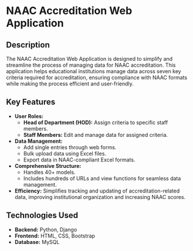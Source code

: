 # NAAC Accreditation Web Application

## Description
The NAAC Accreditation Web Application is designed to simplify and streamline the process of managing data for NAAC accreditation. This application helps educational institutions manage data across seven key criteria required for accreditation, ensuring compliance with NAAC formats while making the process efficient and user-friendly.

## Key Features
- **User Roles:** 
  - **Head of Department (HOD):** Assign criteria to specific staff members.
  - **Staff Members:** Edit and manage data for assigned criteria.
- **Data Management:**
  - Add single entries through web forms.
  - Bulk upload data using Excel files.
  - Export data in NAAC-compliant Excel formats.
- **Comprehensive Structure:**
  - Handles 40+ models.
  - Includes hundreds of URLs and view functions for seamless data management.
- **Efficiency:** Simplifies tracking and updating of accreditation-related data, improving institutional organization and increasing NAAC scores.

## Technologies Used
- **Backend:** Python, Django
- **Frontend:** HTML, CSS, Bootstrap
- **Database:** MySQL
